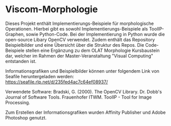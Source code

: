 # Viscom-Morphologie

Dieses Projekt enthält Implementierungs-Beispiele für morphologische Operationen. Hierbei gibt es sowohl Implementierungs-Beispiele als ToolIP-Graphen, sowie Python-Code. Bei der Implementierung in Python wurde die open-source Libary OpenCV verwendet. Zudem enthält das Repository Beispielbilder und eine Übersicht über die Struktur des Repos. 
Die Code-Beispiele stellen eine Ergänzung zu dem OLAT Morphologie Kursbaustein dar, welcher im Rahmen der Master-Veranstaltung "Visual Computing" entstanden ist. 

Informationsgrafiken und Beispielbilder können unter folgendem Link von Seafile heruntergeladen werden: https://seafile.rlp.net/d/235fed4ac7c64ef08937/ 



Verwendete Software:
Bradski, G. (2000). The OpenCV Library. Dr. Dobb's Journal of Software Tools.
Frauenhofer ITWM. ToolIP - Tool for Image Processing.

Zum Erstellen der Informationsgrafiken wurden Affinity Publisher und Adobe Photoshop genutzt. 
